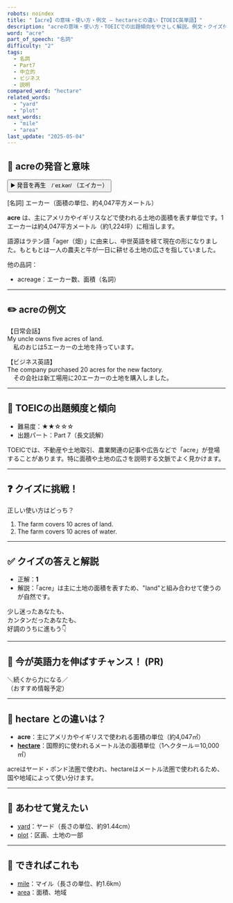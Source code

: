 ```yaml
---
robots: noindex
title: "【acre】の意味・使い方・例文 ― hectareとの違い【TOEIC英単語】"
description: "acreの意味・使い方・TOEICでの出題傾向をやさしく解説。例文・クイズ付きでhectareとの違いもわかりやすく学べます。"
word: "acre"
part_of_speech: "名詞"
difficulty: "2"
tags:
  - 名詞
  - Part7
  - 中立的
  - ビジネス
  - 説明
compared_word: "hectare"
related_words:
  - "yard"
  - "plot"
next_words:
  - "mile"
  - "area"
last_update: "2025-05-04"
---
```


## 🔰 acreの発音と意味

<button class="play-audio" onclick="playTTS('acre')">
  <span class="play-audio-main">
    ▶️ 発音を再生　/ˈeɪ.kər/
  </span>
  <span class="play-audio-sub">
    （エイカー）
  </span>
</button>

[名詞] エーカー（面積の単位、約4,047平方メートル）

**acre** は、主にアメリカやイギリスなどで使われる土地の面積を表す単位です。1エーカーは約4,047平方メートル（約1,224坪）に相当します。

語源はラテン語「ager（畑）」に由来し、中世英語を経て現在の形になりました。もともとは一人の農夫と牛が一日に耕せる土地の広さを指していました。

他の品詞：  
- acreage：エーカー数、面積（名詞）

---

## ✏️ acreの例文

【日常会話】  
My uncle owns five acres of land.  
　私のおじは5エーカーの土地を持っています。

【ビジネス英語】  
The company purchased 20 acres for the new factory.  
　その会社は新工場用に20エーカーの土地を購入しました。

---

## 🎯 TOEICの出題頻度と傾向

- 難易度：★★☆☆☆
- 出題パート：Part 7（長文読解）

TOEICでは、不動産や土地取引、農業関連の記事や広告などで「acre」が登場することがあります。特に面積や土地の広さを説明する文脈でよく見かけます。

---

## ❓ クイズに挑戦！

正しい使い方はどっち？

1. The farm covers 10 acres of land.  
2. The farm covers 10 acres of water.

---

## ✅ クイズの答えと解説

- 正解：**1**
- 解説：「acre」は主に土地の面積を表すため、"land"と組み合わせて使うのが自然です。

少し迷ったあなたも、  
カンタンだったあなたも、  
好調のうちに進もう👇️

---

## 🚀 今が英語力を伸ばすチャンス！ (PR)

<div class="info-center">
＼続くから力になる／<br>  
（おすすめ情報予定）
</div>

---

## 🤔  hectare との違いは？

- **acre**：主にアメリカやイギリスで使われる面積の単位（約4,047㎡）
- **[hectare](/hectare)**：国際的に使われるメートル法の面積単位（1ヘクタール＝10,000㎡）

acreはヤード・ポンド法圏で使われ、hectareはメートル法圏で使われるため、国や地域によって使い分けます。

---

## 🧩 あわせて覚えたい

- [yard](/yard)：ヤード（長さの単位、約91.44cm）
- [plot](/plot)：区画、土地の一部

---

## 📖 できればこれも

- [mile](/mile)：マイル（長さの単位、約1.6km）
- [area](/area)：面積、地域

<!-- cvid: aid30_bid33 -->
